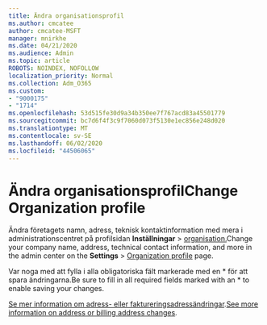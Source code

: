 ```yaml
---
title: Ändra organisationsprofil
ms.author: cmcatee
author: cmcatee-MSFT
manager: mnirkhe
ms.date: 04/21/2020
ms.audience: Admin
ms.topic: article
ROBOTS: NOINDEX, NOFOLLOW
localization_priority: Normal
ms.collection: Adm_O365
ms.custom:
- "9000175"
- "1714"
ms.openlocfilehash: 53d515fe30d9a34b350ee7f767acd83a45501779
ms.sourcegitcommit: bc7d6f4f3c9f7060d073f5130e1ec856e248d020
ms.translationtype: MT
ms.contentlocale: sv-SE
ms.lasthandoff: 06/02/2020
ms.locfileid: "44506065"
---
```

# <a name="change-organization-profile"></a><span data-ttu-id="10479-102">Ändra organisationsprofil</span><span class="sxs-lookup"><span data-stu-id="10479-102">Change Organization profile</span></span>

<span data-ttu-id="10479-103">Ändra företagets namn, adress, teknisk kontaktinformation med mera i administrationscentret på profilsidan **Inställningar**  >  [organisation.](https://go.microsoft.com/fwlink/p/?linkid=2067339)</span><span class="sxs-lookup"><span data-stu-id="10479-103">Change your company name, address, technical contact information, and more in the admin center on the **Settings** > [Organization profile](https://go.microsoft.com/fwlink/p/?linkid=2067339) page.</span></span>

<span data-ttu-id="10479-104">Var noga med att fylla i alla obligatoriska fält markerade med en \* för att spara ändringarna.</span><span class="sxs-lookup"><span data-stu-id="10479-104">Be sure to fill in all required fields marked with an \* to enable saving your changes.</span></span>

<span data-ttu-id="10479-105">[Se mer information om adress- eller faktureringsadressändringar](https://docs.microsoft.com/microsoft-365/admin/manage/change-address-contact-and-more).</span><span class="sxs-lookup"><span data-stu-id="10479-105">[See more information on address or billing address changes](https://docs.microsoft.com/microsoft-365/admin/manage/change-address-contact-and-more).</span></span>